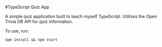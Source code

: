 #TypeScript Quiz App

A simple quiz application built to teach myself TypeScript. Utilizes the Open Trivia DB API for quiz information.

To use, run:

`npm install && npm start`
